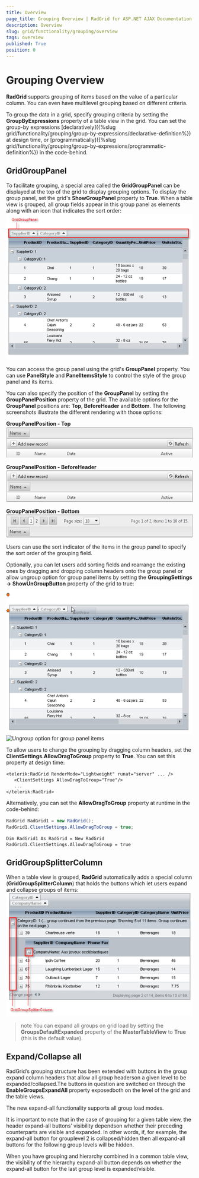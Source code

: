 ```yaml
---
title: Overview
page_title: Grouping Overview | RadGrid for ASP.NET AJAX Documentation
description: Overview
slug: grid/functionality/grouping/overview
tags: overview
published: True
position: 0
---
```


# Grouping Overview



**RadGrid** supports grouping of items based on the value of a particular column. You can even have multilevel grouping based on different criteria.

To group the data in a grid, specify grouping criteria by setting the **GroupByExpressions** property of a table view in the grid. You can set the group-by expressions [declaratively]({%slug grid/functionality/grouping/group-by-expressions/declarative-definition%}) at design time, or [programmatically]({%slug grid/functionality/grouping/group-by-expressions/programmatic-definition%}) in the code-behind.

## GridGroupPanel

To facilitate grouping, a special area called the **GridGroupPanel** can be displayed at the top of the grid to display grouping options. To display the group panel, set the grid's **ShowGroupPanel** property to **True**. When a table view is grouped, all group fields appear in this group panel as elements along with an icon that indicates the sort order:
![](images/grd_GroupPanel.png)

You can access the group panel using the grid's **GroupPanel** property. You can use **PanelStyle** and **PanelItemsStyle** to control the style of the group panel and its items.

You can also specify the position of the **GroupPanel** by setting the	**GroupPanelPosition** property of the grid. The available options for	the **GroupPanel** positions are: **Top**, **BeforeHeader** and	**Bottom**. The following screenshots illustrate the different rendering with those options:

**GroupPanelPosition - Top**
![radgrid-grouppanel-top](images/radgrid-grouppanel-top.png)

**GroupPanelPosition - BeforeHeader**
![radgrid-grouppanel-beforeheader](images/radgrid-grouppanel-beforeheader.png)

**GroupPanelPosition - Bottom**
![radgrid-grouppanel-beforeheader](images/radgrid-grouppanel-bottom.png)

Users can use the sort indicator of the items in the group panel to specify the sort order of the grouping field.

Optionally, you can let users add sorting fields and rearrange the existing ones by dragging and dropping column headers onto the group panel or allow ungroup option for group panel items by setting the **GroupingSettings -> ShowUnGroupButton** property of the grid to true:
![](images/grd_Group_dragHeader.png)
![Ungroup option for group panel items](images/grd_ungroupButton.PNG)

To allow users to change the grouping by dragging column headers, set the **ClientSettings.AllowDragToGroup** property to **True**. You can set this property at design time:

````ASP.NET
<telerik:RadGrid RenderMode="Lightweight" runat="server" ... />
   <ClientSettings AllowDragToGroup="True"/>
   ...
</telerik:RadGrid>
````



Alternatively, you can set the **AllowDragToGroup** property at runtime in the code-behind:



````C#
RadGrid RadGrid1 = new RadGrid();
RadGrid1.ClientSettings.AllowDragToGroup = true;
````
````VB
Dim RadGrid1 As RadGrid = New RadGrid
RadGrid1.ClientSettings.AllowDragToGroup = true			
````


## GridGroupSplitterColumn

When a table view is grouped, **RadGrid** automatically adds a special column (**GridGroupSplitterColumn**) that holds the buttons which let users expand and collapse groups of items:
![GridGroupSplitterColumn](images/grd_GroupSplitterColumn.png)

>note You can expand all groups on grid load by setting the **GroupsDefaultExpanded** property of the **MasterTableView** to **True** (this is the default value).
>


## Expand/Collapse all

RadGrid’s grouping structure has been extended with buttons in the group expand column headers that allow all group headerson a given level to be expanded/collapsed.The buttons in question are switched on through the **EnableGroupsExpandAll** property exposedboth on the level of the grid and the table views.

The new expand-all functionality supports all group load modes.

It is important to note that in the case of grouping for a given table view, the header expand-all buttons’ visibility dependson whether their preceding counterparts are visible and expanded. In other words, if, for example, the expand-all button for grouplevel 2 is collapsed/hidden then all expand-all buttons for the following group levels will be hidden.

When you have grouping and hierarchy combined in a common table view, the visibility of the hierarchy expand-all button depends on whether the expand-all button for the last group level is expanded/visible.
